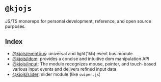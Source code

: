 # `@kjojs`

JS/TS monorepo for personal development, reference, and open source purposes.

## Index

- [@kjojs/eventbus](./packages/eventbus/): universal and light(1kb) event bus module
- [@kjojs/idom](./packages/idom/): provides a concise and intuitive dom manipulation API
- [@kjojs/input](./packages/input/): The module recognizes mouse, pointer, and touch-based various input events and delivers refined input data
- [@kjojs/slider](./packages/slider/): slider module (like `swiper.js`)
